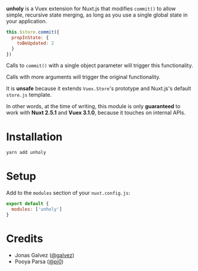 **unholy** is a Vuex extension for Nuxt.js that modifies `commit()` to allow
simple, recursive state merging, as long as you use a single global state in 
your application.

```js
this.$store.commit({
  propInState: {
  	toBeUpdated: 2
  }
})
```

Calls to `commit()` with a single object parameter will trigger this 
functionality. 

Calls with more arguments will trigger the original functionality.

It is **unsafe** because it extends `Vuex.Store`'s prototype and Nuxt.js's 
default `store.js` template.

In other words, at the time of writing, this module is only **guaranteed** to 
work with **Nuxt 2.5.1** and **Vuex 3.1.0**, because it touches on internal APIs.

# Installation

```sh
yarn add unholy
```

# Setup

Add to the `modules` section of your `nuxt.config.js`:

```js
export default {
  modules: ['unholy']
}
```

# Credits

- Jonas Galvez ([@galvez](https://github.com/galvez))
- Pooya Parsa ([@pi0](https://github.com/pi0))
